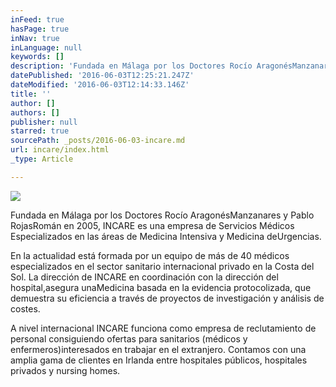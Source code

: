 ```yaml
---
inFeed: true
hasPage: true
inNav: true
inLanguage: null
keywords: []
description: 'Fundada en Málaga por los Doctores Rocío AragonésManzanares y Pablo RojasRomán en 2005, INCARE es una empresa de Servicios Médicos Especializados en las áreas de Medicina Intensiva y Medicina deUrgencias.'
datePublished: '2016-06-03T12:25:21.247Z'
dateModified: '2016-06-03T12:14:33.146Z'
title: ''
author: []
authors: []
publisher: null
starred: true
sourcePath: _posts/2016-06-03-incare.md
url: incare/index.html
_type: Article

---
```

![](https://the-grid-user-content.s3-us-west-2.amazonaws.com/1e38783a-f8c5-47ae-8bec-0ab901427e3a.jpg)

Fundada en Málaga por los Doctores Rocío AragonésManzanares y Pablo RojasRomán en 2005, INCARE es una empresa de Servicios Médicos Especializados en las áreas de Medicina Intensiva y Medicina deUrgencias.

En la actualidad está formada por un equipo de más de 40 médicos especializados en el sector sanitario internacional privado en la Costa del Sol. La dirección de INCARE en coordinación con la dirección del hospital,asegura unaMedicina basada en la evidencia protocolizada, que demuestra su eficiencia a través de proyectos de investigación y análisis de costes.

A nivel internacional INCARE funciona como empresa de reclutamiento de personal consiguiendo ofertas para sanitarios (médicos y enfermeros)interesados en trabajar en el extranjero. Contamos con una amplia gama de clientes en Irlanda entre hospitales públicos, hospitales privados y nursing homes.